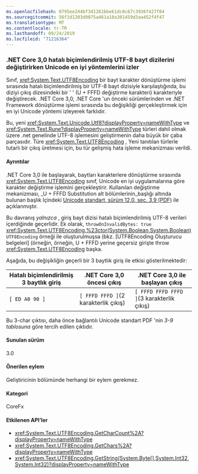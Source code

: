 ```yaml
---
ms.openlocfilehash: 0795ee244bf3d1261bbe61dc0c67c3936f427f04
ms.sourcegitcommit: 56f1d1203d0075a461a10a301459d3aa452f4f47
ms.translationtype: MT
ms.contentlocale: tr-TR
ms.lasthandoff: 09/24/2019
ms.locfileid: "71216364"
---
```

### <a name="net-core-30-follows-unicode-best-practices-when-replacing-ill-formed-utf-8-byte-sequences"></a>.NET Core 3,0 hatalı biçimlendirilmiş UTF-8 bayt dizilerini değiştirirken Unicode en iyi yöntemlerini izler

Sınıf, <xref:System.Text.UTF8Encoding> bir bayt karakter dönüştürme işlemi sırasında hatalı biçimlendirilmiş bir UTF-8 bayt dizisiyle karşılaştığında, bu diziyi çıkış dizesindeki bir ' ' (U + FFFD değiştirme karakteri) karakteriyle değiştirecek. .NET Core 3,0, .NET Core 'un önceki sürümlerinden ve .NET Framework dönüştürme işlemi sırasında bu değişikliği gerçekleştirmek için en iyi Unicode yöntemi izleyerek farklıdır.

Bu, yeni <xref:System.Text.Unicode.Utf8?displayProperty=nameWithType> ve <xref:System.Text.Rune?displayProperty=nameWithType> türleri dahil olmak üzere .net genelinde UTF-8 işlemesini geliştirmenin daha büyük bir çaba parçasıdır. Türe <xref:System.Text.UTF8Encoding> , Yeni tanıtılan türlerle tutarlı bir çıkış üretmesi için, bu tür gelişmiş hata işleme mekanizması verildi.

#### <a name="details"></a>Ayrıntılar

.NET Core 3,0 ile başlayarak, baytları karakterlere dönüştürme sırasında <xref:System.Text.UTF8Encoding> sınıf, Unicode en iyi uygulamalarına göre karakter değiştirme işlemini gerçekleştirir. Kullanılan değiştirme mekanizması, _U + FFFD Substitution alt bölümlerinin_başlığı altında bulunan başlık Içindeki [Unicode standart, sürüm 12,0, sec. 3,9 (PDF)](https://www.unicode.org/versions/Unicode12.0.0/ch03.pdf) ile açıklanmıştır.

Bu davranış _yalnızca_ , giriş bayt dizisi hatalı biçimlendirilmiş UTF-8 verileri içerdiğinde geçerlidir. Ek olarak, `throwOnInvalidBytes: true` <xref:System.Text.UTF8Encoding.%23ctor(System.Boolean,System.Boolean)> `UTF8Encoding` örneği ile oluşturulmuşsa (bkz. [UTF8Encoding Oluşturucu belgeleri] (örneğin, örneğin, U + FFFD yerine geçersiz girişte throw <xref:System.Text.UTF8Encoding> başka.

Aşağıda, bu değişikliğin geçerli bir 3 baytlık giriş ile etkisi gösterilmektedir:

|Hatalı biçimlendirilmiş 3 baytlık giriş|.NET Core 3,0 öncesi çıkış|.NET Core 3,0 ile başlayan çıkış|
|---|---|---|
| `[ ED A0 90 ]` | `[ FFFD FFFD ]`(2 karakterlik çıkış)| `[ FFFD FFFD FFFD ]`(3 karakterlik çıkış)|

Bu 3-char çıktısı, daha önce bağlantılı Unicode standart PDF 'nin _3-9 tablosuna_ göre tercih edilen çıktıdır.

#### <a name="version-introduced"></a>Sunulan sürüm

3.0

#### <a name="recommended-action"></a>Önerilen eylem

Geliştiricinin bölümünde herhangi bir eylem gerekmez.

#### <a name="category"></a>Kategori

CoreFx

#### <a name="affected-apis"></a>Etkilenen API’ler

- <xref:System.Text.UTF8Encoding.GetCharCount%2A?displayProperty=nameWithType>
- <xref:System.Text.UTF8Encoding.GetChars%2A?displayProperty=nameWithType>
- <xref:System.Text.UTF8Encoding.GetString(System.Byte[],System.Int32,System.Int32)?displayProperty=nameWithType>

<!--

### Affected APIs

- `Overload:System.Text.UTF8Encoding.GetCharCount`
- `Overload:System.Text.UTF8Encoding.GetChars`
- `M:System.Text.UTF8Encoding.GetString(System.Byte[],System.Int32,System.Int32)`

-->
